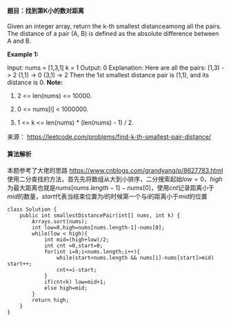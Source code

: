 #### 题目：找到第K小的数对距离
Given an integer array, return the k-th smallest distanceamong all the pairs. The distance of a pair (A, B) is defined as the absolute difference between A and B.

**Example 1:**

Input:
nums = [1,3,1]
k = 1
Output: 0 
Explanation:
Here are all the pairs:
(1,3) -> 2
(1,1) -> 0
(3,1) -> 2
Then the 1st smallest distance pair is (1,1), and its distance is 0.
**Note:**

1. 2 <= len(nums) <= 10000.

2. 0 <= nums[i] < 1000000.

3. 1 <= k <= len(nums) * (len(nums) - 1) / 2.



来源： https://leetcode.com/problems/find-k-th-smallest-pair-distance/


#### 算法解析
本题参考了大佬的思路 https://www.cnblogs.com/grandyang/p/8627783.html
使用二分查找的方法，首先先将数组从大到小排序，二分搜索起始$low=0，high$为最大距离也就是$nums[nums.length-1]-nums[0]$，使用$cnt$记录距离小于$mid$的数量，$start$代表当结束位置为$i$的时候第一个与$i$的距离小于$mid$的位置
```
class Solution {
    public int smallestDistancePair(int[] nums, int k) {
        Arrays.sort(nums);
        int low=0,high=nums[nums.length-1]-nums[0];
        while(low < high){
            int mid=(high+low)/2;
            int cnt =0,start=0;
            for(int i=0;i<nums.length;i++){
                while(start<nums.length && nums[i]-nums[start]>mid) start++;
                cnt+=i-start;
            }
            if(cnt<k) low=mid+1;
            else high=mid;
        }
        return high;
    }
}
```
